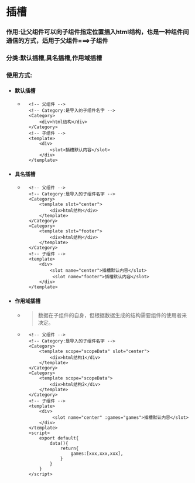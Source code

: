 # 插槽
### 作用:让父组件可以向子组件指定位置插入html结构，也是一种组件间通信的方式，适用于父组件===>子组件
### 分类:默认插槽,具名插槽,作用域插槽
### 使用方式:
- #### 默认插槽
    - ~~~vue
        <!-- 父组件 -->
        <!-- Category:是导入的子组件名字 -->
        <Category>
            <div>html结构</div>
        </Category>
        <!-- 子组件 -->
        <template>
            <div>
                <slot>插槽默认内容</slot>
            </div>
        </template>
      ~~~
- #### 具名插槽
    - ~~~vue
        <!-- 父组件 -->
        <!-- Category:是导入的子组件名字 -->
        <Category>
            <template slot="center">
                <div>html结构</div>
            </template>
        </Category>
        <Category>
            <template slot="footer">
                <div>html结构</div>
            </template>
        </Category>
        <!-- 子组件 -->
        <template>
            <div>
                <slot name="center">插槽默认内容</slot>
                 <slot name="footer">插槽默认内容</slot>
            </div>
        </template>
      ~~~
- #### 作用域插槽
    - >数据在子组件的自身，但根据数据生成的结构需要组件的使用者来决定。
    - ~~~vue
        <!-- 父组件 -->
        <!-- Category:是导入的子组件名字 -->
        <Category>
            <template scope="scopeData" slot="center"> 
                <div>html结构1</div>
            </template>
        </Category>
        <Category>
            <template scope="scopeData">
                <div>html结构2</div>
            </template>
        </Category>
        <!-- 子组件 -->
        <template>
            <div>
                 <slot name="center" :games="games">插槽默认内容</slot>
            </div>
        </template>
        <script>
            export default{
                data(){
                    return{
                        games:[xxx,xxx,xxx],
                    }
                }
            }
        </script>
      ~~~